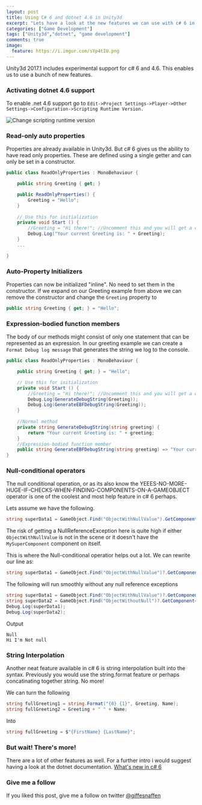 ```yaml
---
layout: post
title: Using C# 6 and dotnet 4.6 in Unity3d
excerpt: "Lets have a look at the new features we can use with c# 6 in unity 4.6"
categories: ["Game Development"]
tags: ["Unity3d","dotnet", "game development"]
comments: true
image:
  feature: https://i.imgur.com/sYp4tIU.png
---
```


Unity3d 2017.1 includes experimental support for c# 6 and 4.6. This enables us to use a bunch of new features.

### Activating dotnet 4.6 support

To enable .net 4.6 support go to `Edit->Project Settings->Player->Other Settings->Configuration->Scripting Runtime Version.`

![Change scripting runtime version](https://i.imgur.com/sYp4tIU.png)

### Read-only auto properties

Properties are already available in Unity3d. But c# 6 gives us the ability to have read only properties. These are defined using a single getter and can only be set in a constructor. 

```csharp
public class ReadOnlyProperties : MonoBehaviour {

    public string Greeting { get; }

    public ReadOnlyProperties() {
        Greeting = "Hello";
    }
    
	// Use this for initialization
	private void Start () {
        //Greeting = "Hi there!"; //Uncomment this and you will get a compiling error
        Debug.Log("Your current Greeting is: " + Greeting);
	}
    ...

}
```
### Auto-Property Initializers

Properties can now be initialized "inline". No need to set them in the constructor.
If we expand on our Greeting example from above we can remove the constructor and change the `Greeting` property to

```csharp
public string Greeting { get; } = "Hello";
```

### Expression-bodied function members
The body of our methods might consist of only one statement that can be represented as an expression.
In our greeting example we can create a `Format Debug log message` that generates the string we log to the console.

```csharp
public class ReadOnlyProperties : MonoBehaviour {

    public string Greeting { get; } = "Hello";

	// Use this for initialization
	private void Start () {
        //Greeting = "Hi there!"; //Uncomment this and you will get a compiling error
        Debug.Log(GenerateDebugString(Greeting));
        Debug.Log(GenerateEBFDebugString(Greeting));
	}
	
    //Normal method
    private string GenerateDebugString(string greeting) {
        return "Your current Greeting is: " + greeting;
    }
    //Expression-bodied function member
    public string GenerateEBFDebugString(string greeting) => "Your current Greeting is: " + greeting;
}
```


### Null-conditional operators

The null conditional operation, or as its also know the YEEES-NO-MORE-HUGE-IF-CHECKS-WHEN-FINDING-COMPONENTS-ON-A-GAMEOBJECT operator is one of the coolest and most help feature in c# 6 perhaps.

Lets assume we have the following.
```csharp
string superData1 = GameObject.Find("ObjectWithNullValue").GetComponent<MySuperComponent>().SuperData;
```

The risk of getting a NullReferenceException here is quite high if either `ObjectWithNullValue` is not in the scene or it doesn't have the `MySuperComponent` component on itself.

This is where the Null-conditional operatior helps out a lot. We can rewrite our line as:

```csharp
string superData1 = GameObject.Find("ObjectWithNullValue")?.GetComponent<MySuperComponent>()?.SuperData;
```
The following will run smoothly without any null reference exceptions
```csharp
string superData1 = GameObject.Find("ObjectWithNullValue")?.GetComponent<MySuperComponent>()?.SuperData;
string superData2 = GameObject.Find("ObjectWithoutNull")?.GetComponent<MySuperComponent>()?.SuperData;
Debug.Log(superData1);
Debug.Log(superData2);
```

Output 

```
Null
Hi I'm Not null
```

### String Interpolation

Another neat feature available in c# 6 is string interpolation built into the syntax.
Previously you would use the string.format feature or perhaps concatinating together string.
No more! 

We can turn the following
```csharp
string fullGreeting1 = string.Format("{0} {1}", Greeting, Name);
string fullGreeting2 = Greeting + " " + Name;
```

Into 

```csharp
string fullGreeting = $"{FirstName} {LastName}";
```

### But wait! There's more!

There are a lot of other features as well.
For a further intro i would suggest having a look at the dotnet documentation.
[What's new in c# 6](https://docs.microsoft.com/en-us/dotnet/csharp/whats-new/csharp-6)

### Give me a follow

If you liked this post, give me a follow on twitter [@giffesnaffen](https://twitter.com/giffesnaffen)